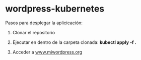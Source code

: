 # wordpress-kubernetes

Pasos para desplegar la aplicicación:

1. Clonar el repositorio  

2. Ejecutar en dentro de la carpeta clonada: **kubectl apply -f .**  

3. Acceder a www.miwordpress.org
